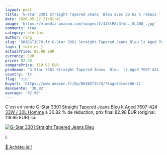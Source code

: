 ```yaml
---
layout: post
title: 'G-Star 3301 Straight Tapered Jeans  Bleu avec 30.82 % rabais '
date: 2020-05-22 21:01:41
image: 'https://m.media-amazon.com/images/I/41klPAs3fmL._SL200_.jpg'
comments: true
category: ofertas
author: ring
slug: 'B01BGTJC7U-fr G-Star 3301 Straight Tapered Jeans Bleu lt Aged 7607-424...'
tags: [ tole.es ]
actualPrice: 82.98 EUR
currency: EUR
price: 82.98
comparePrice: 119.95 EUR
prodname: 'G-Star 3301 Straight Tapered Jeans  Bleu  lt Aged 7607-424   33W / 30L Homme'
country: 'fr'
flag: '🇫🇷'
buyurl: 'https://www.amazon.fr/dp/B01BGTJC7U/?tag=tolees0d-21'
descuento: '30.82'
average: '82.98'
---
```


C'est en vente [G-Star 3301 Straight Tapered Jeans  Bleu  lt Aged 7607-424   33W / 30L Homme](https://www.amazon.fr/dp/B01BGTJC7U/?tag=tolees0d-21)  à  30.82 % de réduction, prix final  82.98 EUR (original: 119.95 EUR) ici:

[![G-Star 3301 Straight Tapered Jeans  Bleu](https://m.media-amazon.com/images/I/41klPAs3fmL._SL200_.jpg)](https://www.amazon.fr/dp/B01BGTJC7U/?tag=tolees0d-21)

ℹ️:


[🛒 Achète-le!!](https://www.amazon.fr/dp/B01BGTJC7U/?tag=tolees0d-21)
